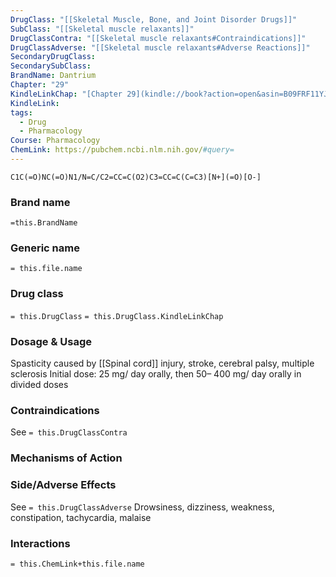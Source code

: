 ```yaml
---
DrugClass: "[[Skeletal Muscle, Bone, and Joint Disorder Drugs]]"
SubClass: "[[Skeletal muscle relaxants]]"
DrugClassContra: "[[Skeletal muscle relaxants#Contraindications]]"
DrugClassAdverse: "[[Skeletal muscle relaxants#Adverse Reactions]]"
SecondaryDrugClass: 
SecondarySubClass: 
BrandName: Dantrium
Chapter: "29"
KindleLinkChap: "[Chapter 29](kindle://book?action=open&asin=B09FRF11YJ&location=15248)"
KindleLink: 
tags:
  - Drug
  - Pharmacology
Course: Pharmacology
ChemLink: https://pubchem.ncbi.nlm.nih.gov/#query=
---
```

```smiles
C1C(=O)NC(=O)N1/N=C/C2=CC=C(O2)C3=CC=C(C=C3)[N+](=O)[O-]
```

### Brand name
`=this.BrandName`

### Generic name
`= this.file.name`

### Drug class 
`= this.DrugClass`
	`= this.DrugClass.KindleLinkChap`

### Dosage & Usage
Spasticity caused by [[Spinal cord]] injury, stroke, cerebral palsy, multiple sclerosis
Initial dose: 25 mg/ day orally, then 50– 400 mg/ day orally in divided doses

### Contraindications
See `= this.DrugClassContra`

### Mechanisms of Action

### Side/Adverse Effects
See `= this.DrugClassAdverse`
Drowsiness, dizziness, weakness, constipation, tachycardia, malaise

### Interactions

`= this.ChemLink+this.file.name`

